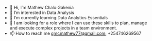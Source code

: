 - 👋 Hi, I’m Mathew Chalo  Gakenia
- 👀 I’m interested in Data Analysis
- 🌱 I’m currently learning Data Analytics Essentials
- 💞️ I am looking for a role where I can use these skills to plan, manage and execute complex projects in a team environment.
- 📫 How to reach me gmcmathew77@gmail.com, +254746269567

<!---
mathewchalo7/mathewchalo7 is a ✨ special ✨ repository because its `README.md` (this file) appears on your GitHub profile.
You can click the Preview link to take a look at your changes.
--->
